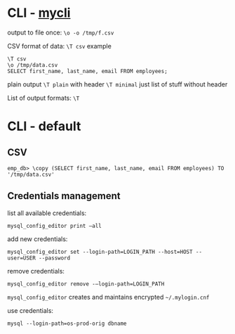 # CLI - [mycli](https://www.mycli.net/docs)

output to file once:
`\o -o /tmp/f.csv`

CSV format of data:
`\T csv`
example
```sh-session
\T csv
\o /tmp/data.csv
SELECT first_name, last_name, email FROM employees;
```

plain output
`\T plain` with header
`\T minimal` just list of stuff without header

List of output formats:
`\T`

# CLI - default

## CSV
```sh-session
emp_db> \copy (SELECT first_name, last_name, email FROM employees) TO '/tmp/data.csv'
```

## Credentials management

list all available credentials:

```sh-session
mysql_config_editor print —all
```

add new credentials:

```sh-session
mysql_config_editor set --login-path=LOGIN_PATH --host=HOST --user=USER --password
```

remove credentials:

```sh-session
mysql_config_editor remove -—login-path=LOGIN_PATH
```

`mysql_config_editor` creates and maintains encrypted `~/.mylogin.cnf`

use credentials:

```sh-session
mysql --login-path=os-prod-orig dbname
```